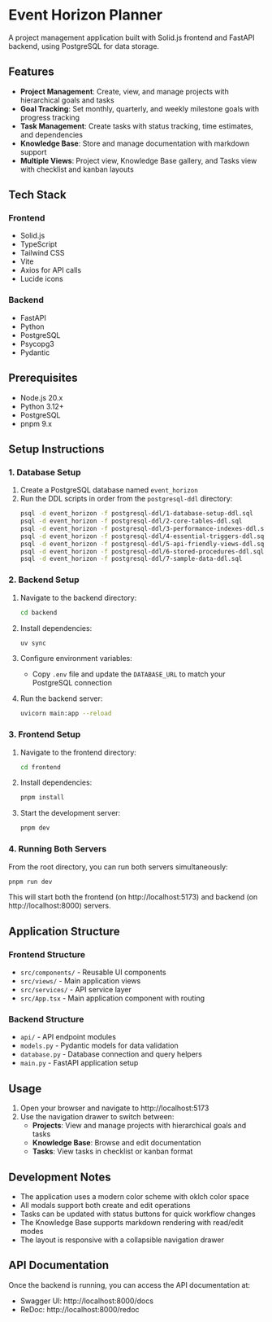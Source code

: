 # Event Horizon Planner

A project management application built with Solid.js frontend and FastAPI backend, using PostgreSQL for data storage.

## Features

- **Project Management**: Create, view, and manage projects with hierarchical goals and tasks
- **Goal Tracking**: Set monthly, quarterly, and weekly milestone goals with progress tracking
- **Task Management**: Create tasks with status tracking, time estimates, and dependencies
- **Knowledge Base**: Store and manage documentation with markdown support
- **Multiple Views**: Project view, Knowledge Base gallery, and Tasks view with checklist and kanban layouts

## Tech Stack

### Frontend
- Solid.js
- TypeScript
- Tailwind CSS
- Vite
- Axios for API calls
- Lucide icons

### Backend
- FastAPI
- Python
- PostgreSQL
- Psycopg3
- Pydantic

## Prerequisites

- Node.js 20.x
- Python 3.12+
- PostgreSQL
- pnpm 9.x

## Setup Instructions

### 1. Database Setup

1. Create a PostgreSQL database named `event_horizon`
2. Run the DDL scripts in order from the `postgresql-ddl` directory:
   ```bash
   psql -d event_horizon -f postgresql-ddl/1-database-setup-ddl.sql
   psql -d event_horizon -f postgresql-ddl/2-core-tables-ddl.sql
   psql -d event_horizon -f postgresql-ddl/3-performance-indexes-ddl.sql
   psql -d event_horizon -f postgresql-ddl/4-essential-triggers-ddl.sql
   psql -d event_horizon -f postgresql-ddl/5-api-friendly-views-ddl.sql
   psql -d event_horizon -f postgresql-ddl/6-stored-procedures-ddl.sql
   psql -d event_horizon -f postgresql-ddl/7-sample-data-ddl.sql
   ```

### 2. Backend Setup

1. Navigate to the backend directory:
   ```bash
   cd backend
   ```

2. Install dependencies:
   ```bash
   uv sync
   ```

3. Configure environment variables:
   - Copy `.env` file and update the `DATABASE_URL` to match your PostgreSQL connection

4. Run the backend server:
   ```bash
   uvicorn main:app --reload
   ```

### 3. Frontend Setup

1. Navigate to the frontend directory:
   ```bash
   cd frontend
   ```

2. Install dependencies:
   ```bash
   pnpm install
   ```

3. Start the development server:
   ```bash
   pnpm dev
   ```

### 4. Running Both Servers

From the root directory, you can run both servers simultaneously:

```bash
pnpm run dev
```

This will start both the frontend (on http://localhost:5173) and backend (on http://localhost:8000) servers.

## Application Structure

### Frontend Structure
- `src/components/` - Reusable UI components
- `src/views/` - Main application views
- `src/services/` - API service layer
- `src/App.tsx` - Main application component with routing

### Backend Structure
- `api/` - API endpoint modules
- `models.py` - Pydantic models for data validation
- `database.py` - Database connection and query helpers
- `main.py` - FastAPI application setup

## Usage

1. Open your browser and navigate to http://localhost:5173
2. Use the navigation drawer to switch between:
   - **Projects**: View and manage projects with hierarchical goals and tasks
   - **Knowledge Base**: Browse and edit documentation
   - **Tasks**: View tasks in checklist or kanban format

## Development Notes

- The application uses a modern color scheme with oklch color space
- All modals support both create and edit operations
- Tasks can be updated with status buttons for quick workflow changes
- The Knowledge Base supports markdown rendering with read/edit modes
- The layout is responsive with a collapsible navigation drawer

## API Documentation

Once the backend is running, you can access the API documentation at:
- Swagger UI: http://localhost:8000/docs
- ReDoc: http://localhost:8000/redoc